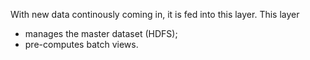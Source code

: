 With new data continously coming in, it is fed into this layer. This layer

- manages the master dataset (HDFS);
- pre-computes batch views.